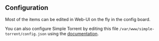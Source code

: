 ## Configuration

Most of the items can be edited in Web-UI on the fly in the config board.

You can also configure Simple Torrent by editing this file `/var/www/simple-torrent/config.json` using the [documentation](https://github.com/boypt/simple-torrent/wiki/Config-File).
